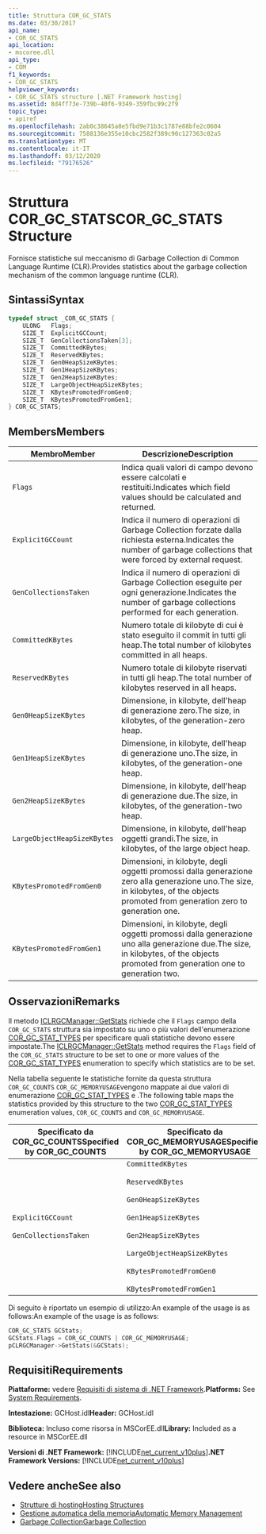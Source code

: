 ```yaml
---
title: Struttura COR_GC_STATS
ms.date: 03/30/2017
api_name:
- COR_GC_STATS
api_location:
- mscoree.dll
api_type:
- COM
f1_keywords:
- COR_GC_STATS
helpviewer_keywords:
- COR_GC_STATS structure [.NET Framework hosting]
ms.assetid: 8d4ff73e-739b-40f6-9349-359fbc99c2f9
topic_type:
- apiref
ms.openlocfilehash: 2ab0c38645a8e5fbd9e71b3c1787e88bfe2c0604
ms.sourcegitcommit: 7588136e355e10cbc2582f389c90c127363c02a5
ms.translationtype: MT
ms.contentlocale: it-IT
ms.lasthandoff: 03/12/2020
ms.locfileid: "79176526"
---
```

# <a name="cor_gc_stats-structure"></a><span data-ttu-id="f161b-102">Struttura COR_GC_STATS</span><span class="sxs-lookup"><span data-stu-id="f161b-102">COR_GC_STATS Structure</span></span>
<span data-ttu-id="f161b-103">Fornisce statistiche sul meccanismo di Garbage Collection di Common Language Runtime (CLR).</span><span class="sxs-lookup"><span data-stu-id="f161b-103">Provides statistics about the garbage collection mechanism of the common language runtime (CLR).</span></span>  
  
## <a name="syntax"></a><span data-ttu-id="f161b-104">Sintassi</span><span class="sxs-lookup"><span data-stu-id="f161b-104">Syntax</span></span>  
  
```cpp  
typedef struct _COR_GC_STATS {  
    ULONG   Flags;
    SIZE_T  ExplicitGCCount;  
    SIZE_T  GenCollectionsTaken[3];  
    SIZE_T  CommittedKBytes;
    SIZE_T  ReservedKBytes;  
    SIZE_T  Gen0HeapSizeKBytes;  
    SIZE_T  Gen1HeapSizeKBytes;  
    SIZE_T  Gen2HeapSizeKBytes;  
    SIZE_T  LargeObjectHeapSizeKBytes;  
    SIZE_T  KBytesPromotedFromGen0;  
    SIZE_T  KBytesPromotedFromGen1;  
} COR_GC_STATS;  
```  
  
## <a name="members"></a><span data-ttu-id="f161b-105">Members</span><span class="sxs-lookup"><span data-stu-id="f161b-105">Members</span></span>  
  
|<span data-ttu-id="f161b-106">Membro</span><span class="sxs-lookup"><span data-stu-id="f161b-106">Member</span></span>|<span data-ttu-id="f161b-107">Descrizione</span><span class="sxs-lookup"><span data-stu-id="f161b-107">Description</span></span>|  
|------------|-----------------|  
|`Flags`|<span data-ttu-id="f161b-108">Indica quali valori di campo devono essere calcolati e restituiti.</span><span class="sxs-lookup"><span data-stu-id="f161b-108">Indicates which field values should be calculated and returned.</span></span>|  
|`ExplicitGCCount`|<span data-ttu-id="f161b-109">Indica il numero di operazioni di Garbage Collection forzate dalla richiesta esterna.</span><span class="sxs-lookup"><span data-stu-id="f161b-109">Indicates the number of garbage collections that were forced by external request.</span></span>|  
|`GenCollectionsTaken`|<span data-ttu-id="f161b-110">Indica il numero di operazioni di Garbage Collection eseguite per ogni generazione.</span><span class="sxs-lookup"><span data-stu-id="f161b-110">Indicates the number of garbage collections performed for each generation.</span></span>|  
|`CommittedKBytes`|<span data-ttu-id="f161b-111">Numero totale di kilobyte di cui è stato eseguito il commit in tutti gli heap.</span><span class="sxs-lookup"><span data-stu-id="f161b-111">The total number of kilobytes committed in all heaps.</span></span>|  
|`ReservedKBytes`|<span data-ttu-id="f161b-112">Numero totale di kilobyte riservati in tutti gli heap.</span><span class="sxs-lookup"><span data-stu-id="f161b-112">The total number of kilobytes reserved in all heaps.</span></span>|  
|`Gen0HeapSizeKBytes`|<span data-ttu-id="f161b-113">Dimensione, in kilobyte, dell'heap di generazione zero.</span><span class="sxs-lookup"><span data-stu-id="f161b-113">The size, in kilobytes, of the generation-zero heap.</span></span>|  
|`Gen1HeapSizeKBytes`|<span data-ttu-id="f161b-114">Dimensione, in kilobyte, dell'heap di generazione uno.</span><span class="sxs-lookup"><span data-stu-id="f161b-114">The size, in kilobytes, of the generation-one heap.</span></span>|  
|`Gen2HeapSizeKBytes`|<span data-ttu-id="f161b-115">Dimensione, in kilobyte, dell'heap di generazione due.</span><span class="sxs-lookup"><span data-stu-id="f161b-115">The size, in kilobytes, of the generation-two heap.</span></span>|  
|`LargeObjectHeapSizeKBytes`|<span data-ttu-id="f161b-116">Dimensione, in kilobyte, dell'heap oggetti grandi.</span><span class="sxs-lookup"><span data-stu-id="f161b-116">The size, in kilobytes, of the large object heap.</span></span>|  
|`KBytesPromotedFromGen0`|<span data-ttu-id="f161b-117">Dimensioni, in kilobyte, degli oggetti promossi dalla generazione zero alla generazione uno.</span><span class="sxs-lookup"><span data-stu-id="f161b-117">The size, in kilobytes, of the objects promoted from generation zero to generation one.</span></span>|  
|`KBytesPromotedFromGen1`|<span data-ttu-id="f161b-118">Dimensioni, in kilobyte, degli oggetti promossi dalla generazione uno alla generazione due.</span><span class="sxs-lookup"><span data-stu-id="f161b-118">The size, in kilobytes, of the objects promoted from generation one to generation two.</span></span>|  
  
## <a name="remarks"></a><span data-ttu-id="f161b-119">Osservazioni</span><span class="sxs-lookup"><span data-stu-id="f161b-119">Remarks</span></span>  
 <span data-ttu-id="f161b-120">Il metodo [ICLRGCManager::GetStats](../../../../docs/framework/unmanaged-api/hosting/iclrgcmanager-getstats-method.md) richiede che il `Flags` campo della `COR_GC_STATS` struttura sia impostato su uno o più valori dell'enumerazione [COR_GC_STAT_TYPES](../../../../docs/framework/unmanaged-api/hosting/cor-gc-stat-types-enumeration.md) per specificare quali statistiche devono essere impostate.</span><span class="sxs-lookup"><span data-stu-id="f161b-120">The [ICLRGCManager::GetStats](../../../../docs/framework/unmanaged-api/hosting/iclrgcmanager-getstats-method.md) method requires the `Flags` field of the `COR_GC_STATS` structure to be set to one or more values of the [COR_GC_STAT_TYPES](../../../../docs/framework/unmanaged-api/hosting/cor-gc-stat-types-enumeration.md) enumeration to specify which statistics are to be set.</span></span>  
  
 <span data-ttu-id="f161b-121">Nella tabella seguente le statistiche fornite da questa struttura `COR_GC_COUNTS` `COR_GC_MEMORYUSAGE`vengono mappate ai due valori di enumerazione [COR_GC_STAT_TYPES](../../../../docs/framework/unmanaged-api/hosting/cor-gc-stat-types-enumeration.md) e .</span><span class="sxs-lookup"><span data-stu-id="f161b-121">The following table maps the statistics provided by this structure to the two [COR_GC_STAT_TYPES](../../../../docs/framework/unmanaged-api/hosting/cor-gc-stat-types-enumeration.md) enumeration values, `COR_GC_COUNTS` and `COR_GC_MEMORYUSAGE`.</span></span>  
  
|<span data-ttu-id="f161b-122">Specificato da COR_GC_COUNTS</span><span class="sxs-lookup"><span data-stu-id="f161b-122">Specified by COR_GC_COUNTS</span></span>|<span data-ttu-id="f161b-123">Specificato da COR_GC_MEMORYUSAGE</span><span class="sxs-lookup"><span data-stu-id="f161b-123">Specified by COR_GC_MEMORYUSAGE</span></span>|  
|----------------------------------|---------------------------------------|  
|`ExplicitGCCount`<br /><br /> `GenCollectionsTaken`|`CommittedKBytes`<br /><br /> `ReservedKBytes`<br /><br /> `Gen0HeapSizeKBytes`<br /><br /> `Gen1HeapSizeKBytes`<br /><br /> `Gen2HeapSizeKBytes`<br /><br /> `LargeObjectHeapSizeKBytes`<br /><br /> `KBytesPromotedFromGen0`<br /><br /> `KBytesPromotedFromGen1`|  
  
 <span data-ttu-id="f161b-124">Di seguito è riportato un esempio di utilizzo:An example of the usage is as follows:</span><span class="sxs-lookup"><span data-stu-id="f161b-124">An example of the usage is as follows:</span></span>  
  
```cpp  
COR_GC_STATS GCStats;  
GCStats.Flags = COR_GC_COUNTS | COR_GC_MEMORYUSAGE;  
pCLRGCManager->GetStats(&GCStats);  
```  
  
## <a name="requirements"></a><span data-ttu-id="f161b-125">Requisiti</span><span class="sxs-lookup"><span data-stu-id="f161b-125">Requirements</span></span>  
 <span data-ttu-id="f161b-126">**Piattaforme:** vedere [Requisiti di sistema di .NET Framework](../../../../docs/framework/get-started/system-requirements.md).</span><span class="sxs-lookup"><span data-stu-id="f161b-126">**Platforms:** See [System Requirements](../../../../docs/framework/get-started/system-requirements.md).</span></span>  
  
 <span data-ttu-id="f161b-127">**Intestazione:** GCHost.idl</span><span class="sxs-lookup"><span data-stu-id="f161b-127">**Header:** GCHost.idl</span></span>  
  
 <span data-ttu-id="f161b-128">**Biblioteca:** Incluso come risorsa in MSCorEE.dll</span><span class="sxs-lookup"><span data-stu-id="f161b-128">**Library:** Included as a resource in MSCorEE.dll</span></span>  
  
 <span data-ttu-id="f161b-129">**Versioni di .NET Framework:** [!INCLUDE[net_current_v10plus](../../../../includes/net-current-v10plus-md.md)]</span><span class="sxs-lookup"><span data-stu-id="f161b-129">**.NET Framework Versions:** [!INCLUDE[net_current_v10plus](../../../../includes/net-current-v10plus-md.md)]</span></span>  
  
## <a name="see-also"></a><span data-ttu-id="f161b-130">Vedere anche</span><span class="sxs-lookup"><span data-stu-id="f161b-130">See also</span></span>

- [<span data-ttu-id="f161b-131">Strutture di hosting</span><span class="sxs-lookup"><span data-stu-id="f161b-131">Hosting Structures</span></span>](../../../../docs/framework/unmanaged-api/hosting/hosting-structures.md)
- [<span data-ttu-id="f161b-132">Gestione automatica della memoria</span><span class="sxs-lookup"><span data-stu-id="f161b-132">Automatic Memory Management</span></span>](../../../standard/automatic-memory-management.md)
- [<span data-ttu-id="f161b-133">Garbage Collection</span><span class="sxs-lookup"><span data-stu-id="f161b-133">Garbage Collection</span></span>](../../../standard/garbage-collection/index.md)
